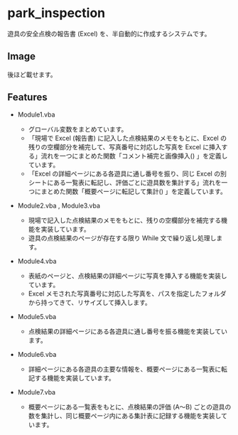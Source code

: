 # park_inspection

遊具の安全点検の報告書 (Excel) を、半自動的に作成するシステムです。

## Image

後ほど載せます。


## Features

- Module1.vba
  - グローバル変数をまとめています。
  - 「現場で Excel (報告書) に記入した点検結果のメモをもとに、Excel の残りの空欄部分を補完して、写真番号に対応した写真を Excel に挿入する」流れを一つにまとめた関数「コメント補完と画像挿入() 」を定義しています。
  - 「Excel の詳細ページにある各遊具に通し番号を振り、同じ Excel の別シートにある一覧表に転記し、評価ごとに遊具数を集計する」流れを一つにまとめた関数「概要ページに転記して集計() 」を定義しています。

- Module2.vba , Module3.vba
  - 現場で記入した点検結果のメモをもとに、残りの空欄部分を補完する機能を実装しています。
  - 遊具の点検結果のページが存在する限り While 文で繰り返し処理します。
- Module4.vba
  - 表紙のページと、点検結果の詳細ページに写真を挿入する機能を実装しています。
  - Excel メモされた写真番号に対応した写真を、パスを指定したフォルダから持ってきて、リサイズして挿入します。

- Module5.vba
  - 点検結果の詳細ページにある各遊具に通し番号を振る機能を実装しています。
- Module6.vba
  - 詳細ページにある各遊具の主要な情報を、概要ページにある一覧表に転記する機能を実装しています。
- Module7.vba
  - 概要ページにある一覧表をもとに、点検結果の評価 (A〜B) ごとの遊具の数を集計し、同じ概要ページ内にある集計表に記録する機能を実装しています。
